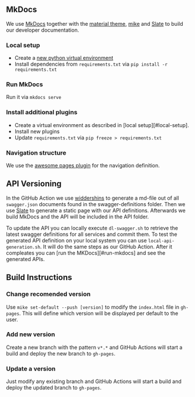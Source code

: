 ## MkDocs

We use [MkDocs][mkdocs] together with the [material theme][material-theme],  [mike][mike] and [Slate][slate] to build our developer documentation. 

### Local setup 

- Create a [new python virtual environment][python-env]
- Install dependencies from `requirements.txt` via `pip install -r requirements.txt`

### Run MkDocs

Run it via `mkdocs serve`

### Install additional plugins

- Create a virtual environment as described in [local setup][#local-setup].
- Install new plugins
- Update `requirements.txt` via `pip freeze > requirements.txt`

### Navigation structure

We use the [awesome pages plugin][awesome-pages-plugin] for the navigation definition.


## API Versioning

In the GitHub Action we use [widdershins][widdershins] to generate a md-file out of all `swagger.json` documents found in the swagger-definitions folder. Then we use [Slate][slate] to generate a static page with our API definitions. Afterwards we build MkDocs and the API will be included in the API folder. 

To update the API you can locally execute `dl-swagger.sh` to retrieve the latest swagger definitions for all services and commit them. To test the generated API definition on your local system you can use `local-api-generation.sh`. It will do the same steps as our GitHub Action. After it compleates you can [run the MKDocs][#run-mkdocs] and see the generated APIs.

## Build Instructions

### Change recomended version

Use `mike set-default --push [version]` to modify the `index.html` file in `gh-pages`. This will define which version will be displayed per default to the user.

### Add new version

Create a new branch with the pattern `v*.*` and GitHub Actions will start a build and deploy the new branch to `gh-pages`.

### Update a version

Just modify any existing branch and GitHub Actions will start a build and deploy the updated branch to `gh-pages`.


[mkdocs]: https://github.com/mkdocs/mkdocs
[material-theme]: https://squidfunk.github.io/mkdocs-material/
[mike]: https://github.com/jimporter/mike
[python-env]: https://docs.python.org/3/library/venv.html
[awesome-pages-plugin]: https://github.com/lukasgeiter/mkdocs-awesome-pages-plugin
[widdershins]: https://github.com/mermade/widdershins
[slate]: https://github.com/slatedocs/slate